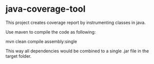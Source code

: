 # java-coverage-tool
This project creates coverage report by instrumenting classes in java.

Use maven to compile the code as following: 

mvn clean compile assembly:single 

This way all dependencies would be combined to a single .jar file in the target folder.
